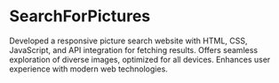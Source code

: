 # SearchForPictures
Developed a responsive picture search website with HTML, CSS, JavaScript, and API integration for fetching results. Offers seamless exploration of diverse images, optimized for all devices. Enhances user experience with modern web technologies.
